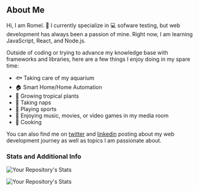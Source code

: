 ## About Me

Hi, I am Romel. 👋 I currently specialize in 💻 sofware testing, but web development has always been a passion of mine. Right now, I am learning JavaScript, React, and Node.js.

Outside of coding or trying to advance my knowledge base with frameworks and libraries, here are a few things I enjoy doing in my spare time:

  - 🐟 Taking care of my aquarium
  - 🏠 Smart Home/Home Automation
  - 🌱 Growing tropical plants 
  - 🛌 Taking naps
  - 🏈 Playing sports
  - 🎥 Enjoying music, movies, or video games in my media room
  - 🍳 Cooking

You can also find me on [twitter](https://www.twitter.com/omerome) and [linkedin](https://www.linkedin.com/in/romelwilliams/) posting about my web development journey as well as topics I am passionate about.

### Stats and Additional Info 

![Your Repository's Stats](https://github-readme-stats.vercel.app/api?username=omerome83&theme=nord&show_icons=true&count_private=true)  

![Your Repository's Stats](https://github-readme-stats.vercel.app/api/top-langs/?username=omerome83&theme=blue-green)
